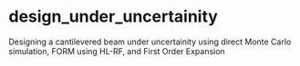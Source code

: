 # design_under_uncertainity
Designing a cantilevered beam under uncertainity using direct Monte Carlo simulation, FORM using HL-RF, and First Order Expansion
